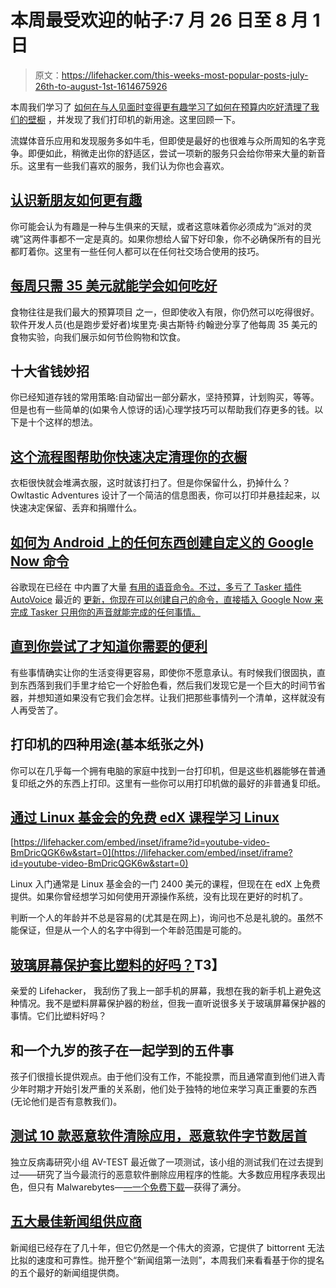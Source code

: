 # 本周最受欢迎的帖子:7 月 26 日至 8 月 1 日

> 原文：<https://lifehacker.com/this-weeks-most-popular-posts-july-26th-to-august-1st-1614675926>

本周我们学习了 [如何在与人见面时变得更有趣](https://lifehacker.com/how-to-be-more-interesting-when-meeting-new-people-1612086910)[学习了如何在预算内吃好](http://lifehacker.com/learn-how-to-eat-well-on-just-35-a-week-1613310541)[清理了我们的壁橱](http://lifehacker.com/this-flowchart-helps-cleans-your-closet-with-quick-deci-1613207640) ，并发现了我们打印机的新用途。这里回顾一下。



流媒体音乐应用和发现服务多如牛毛，但即使是最好的也很难与众所周知的名字竞争。即便如此，稍微走出你的舒适区，尝试一项新的服务只会给你带来大量的新音乐。这里有一些我们喜欢的服务，我们认为你也会喜欢。

## [认识新朋友如何更有趣](http://lifehacker.com/how-to-be-more-interesting-when-meeting-new-people-1612086910)

你可能会认为有趣是一种与生俱来的天赋，或者这意味着你必须成为“派对的灵魂”这两件事都不一定是真的。如果你想给人留下好印象，你不必确保所有的目光都盯着你。这里有一些任何人都可以在任何社交场合使用的技巧。

## [每周只需 35 美元就能学会如何吃好](http://lifehacker.com/learn-how-to-eat-well-on-just-35-a-week-1613310541)

食物往往是我们最大的预算项目 之一，但即使收入有限，你仍然可以吃得很好。软件开发人员(也是跑步爱好者)埃里克·奥古斯特·约翰逊分享了他每周 35 美元的食物实验，向我们展示如何节俭购物和饮食。

## 十大省钱妙招

你已经知道存钱的常用策略:自动留出一部分薪水，坚持预算，计划购买，等等。但是也有一些简单的(如果令人惊讶的话)心理学技巧可以帮助我们存更多的钱。以下是十个这样的想法。

## [这个流程图帮助你快速决定清理你的衣橱](http://lifehacker.com/this-flowchart-helps-cleans-your-closet-with-quick-deci-1613207640)

衣柜很快就会堆满衣服，这时就该打扫了。但是你保留什么，扔掉什么？Owltastic Adventures 设计了一个简洁的信息图表，你可以打印并悬挂起来，以快速决定保留、丢弃和捐赠什么。

## [如何为 Android 上的任何东西创建自定义的 Google Now 命令](http://lifehacker.com/how-to-create-custom-voice-commands-with-tasker-and-aut-1282209195)

谷歌现在已经在 中内置了大量 [有用的语音命令。不过，多亏了 Tasker 插件 AutoVoice](http://lifehacker.com/everything-you-didnt-know-you-could-do-with-google-voi-512727229) 最近的 [更新，你现在可以创建自己的命令，直接插入 Google Now 来完成 Tasker 只用你的声音就能完成的任何事情。](http://lifehacker.com/preview/autovoice-now-lets-you-create-custom-google-now-command-1607156863)

## [直到你尝试了才知道你需要的便利](http://lifehacker.com/the-conveniences-you-never-knew-you-needed-until-you-tr-1610513145)

有些事情确实让你的生活变得更容易，即使你不愿意承认。有时候我们很固执，直到东西落到我们手里才给它一个好脸色看，然后我们发现它是一个巨大的时间节省器，并想知道如果没有它我们会怎样。让我们把那些事情列一个清单，这样就没有人再受苦了。

## 打印机的四种用途(基本纸张之外)

你可以在几乎每一个拥有电脑的家庭中找到一台打印机，但是这些机器能够在普通复印纸之外的东西上打印。这里有一些你可以用打印机做的最好的非普通复印纸。

## [通过 Linux 基金会的免费 edX 课程学习 Linux](http://lifehacker.com/learn-linux-with-this-free-edx-course-from-the-linux-fo-1612770920)

 [https://lifehacker.com/embed/inset/iframe?id=youtube-video-BmDricQGK6w&start=0](https://lifehacker.com/embed/inset/iframe?id=youtube-video-BmDricQGK6w&start=0) 

Linux 入门通常是 Linux 基金会的一门 2400 美元的课程，但现在在 edX 上免费提供。如果你曾经想学习如何使用开源操作系统，没有比现在更好的时机了。

判断一个人的年龄并不总是容易的(尤其是在网上)，询问也不总是礼貌的。虽然不能保证，但是从一个人的名字中得到一个年龄范围是可能的。

## [玻璃屏幕保护套比塑料的好吗？](http://lifehacker.com/are-glass-screen-protectors-better-than-plastic-ones-1611904544)T3】

亲爱的 Lifehacker，
我刮伤了我上一部手机的屏幕，我想在我的新手机上避免这种情况。我不是塑料屏幕保护器的粉丝，但我一直听说很多关于玻璃屏幕保护器的事情。它们比塑料好吗？

## 和一个九岁的孩子在一起学到的五件事

孩子们很擅长提供观点。由于他们没有工作，不能投票，而且通常直到他们进入青少年时期才开始引发严重的关系剧，他们处于独特的地位来学习真正重要的东西(无论他们是否有意教我们)。

## [测试 10 款恶意软件清除应用，恶意软件字节数居首](http://lifehacker.com/10-malware-removal-apps-tested-malwarebytes-comes-out-1614046598)

独立反病毒研究小组 AV-TEST 最近做了一项测试，该小组的测试我们在过去提到过——研究了当今最流行的恶意软件删除应用程序的性能。大多数应用程序表现出色，但只有 Malwarebytes—[—一个免费下载](https://www.malwarebytes.org/mwb-download/)—获得了满分。

## [五大最佳新闻组供应商](http://lifehacker.com/five-best-usenet-providers-1611239789)

新闻组已经存在了几十年，但它仍然是一个伟大的资源，它提供了 bittorrent 无法比拟的速度和可靠性。抛开整个“新闻组第一法则”，本周我们来看看基于你的提名的五个最好的新闻组提供商。
